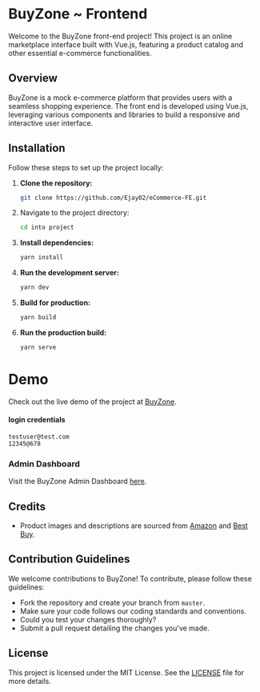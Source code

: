 # BuyZone ~ Frontend

Welcome to the BuyZone front-end project! This project is an online marketplace interface built with Vue.js, featuring a product catalog and other essential e-commerce functionalities.

## Overview

BuyZone is a mock e-commerce platform that provides users with a seamless shopping experience. The front end is developed using Vue.js, leveraging various components and libraries to build a responsive and interactive user interface.

## Installation

Follow these steps to set up the project locally:

1. **Clone the repository:**
    ```sh
    git clone https://github.com/Ejay02/eCommerce-FE.git
    ```

2. Navigate to the project directory:
   ```sh
   cd into project
   ```

3. **Install dependencies:**
    ```sh
    yarn install
    ```

4. **Run the development server:**
    ```sh
    yarn dev
    ```

5. **Build for production:**
    ```sh
    yarn build
    ```

6. **Run the production build:**
    ```sh
    yarn serve
    ```

# Demo

Check out the live demo of the project at [BuyZone](https://buyzone-demo.netlify.app/).

#### login credentials
```
testuser@test.com
12345@678
```

### Admin Dashboard

Visit the BuyZone Admin Dashboard [here](https://buyzone-admin-dashboard.netlify.app/).

## Credits

- Product images and descriptions are sourced from [Amazon](https://www.amazon.com/) and [Best Buy](https://www.bestbuy.com/).


## Contribution Guidelines

We welcome contributions to BuyZone! To contribute, please follow these guidelines:
- Fork the repository and create your branch from `master`.
- Make sure your code follows our coding standards and conventions.
- Could you test your changes thoroughly?
- Submit a pull request detailing the changes you've made.

## License

This project is licensed under the MIT License. See the [LICENSE](LICENSE) file for more details.
